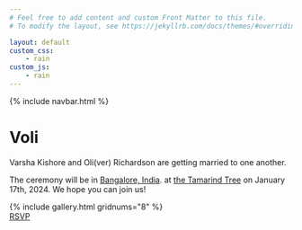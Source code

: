 ```yaml
---
# Feel free to add content and custom Front Matter to this file.
# To modify the layout, see https://jekyllrb.com/docs/themes/#overriding-theme-defaults

layout: default
custom_css:
    - rain
custom_js:
    - rain
---
```

{% include navbar.html %}


<div class="center">
<h1 class="main-title"><span class="varsha">V</span><span class="oli">oli</span></h1>
</div>

Varsha Kishore
and 
Oli(ver) Richardson
are getting married to one another.
<!--  -->
The ceremony will be 
in 
[Bangalore, India](https://maps.app.goo.gl/XyncfmUAKSynTgSL8).
at 
[the Tamarind Tree](https://www.thetamarindtree.in/)
on January 17th, 2024.
We hope you can join us!


<!-- <div class="gallery-spacer"></div> -->
<div class="fullpagewidth">
<div class="marquee" style="--hex-spacing:50px; --img-width:150px;">
{% include gallery.html gridnums="8" %}
</div>
</div>
<!-- <div class="small-spacer"></div> -->

<!-- Varsha and Oli met at Cornell... -->


<div class="center">
<div class="nav-item rsvp">
    <a href="form"> RSVP </a>
</div>
</div>